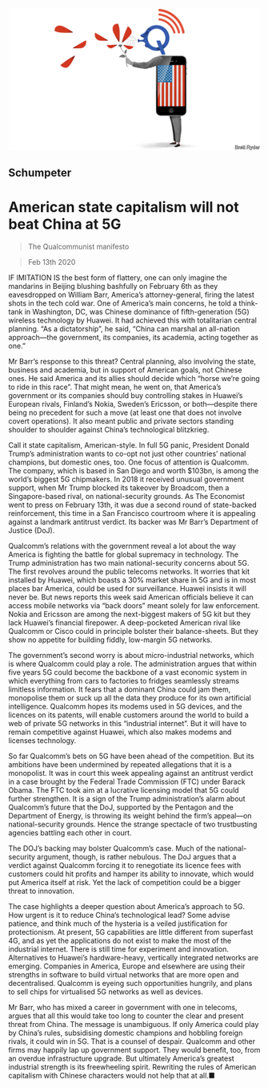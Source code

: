 ![](./images/20200215_WBD000_0.jpg)

## Schumpeter

# American state capitalism will not beat China at 5G

> The Qualcommunist manifesto

> Feb 13th 2020

IF IMITATION IS the best form of flattery, one can only imagine the mandarins in Beijing blushing bashfully on February 6th as they eavesdropped on William Barr, America’s attorney-general, firing the latest shots in the tech cold war. One of America’s main concerns, he told a think-tank in Washington, DC, was Chinese dominance of fifth-generation (5G) wireless technology by Huawei. It had achieved this with totalitarian central planning. “As a dictatorship”, he said, “China can marshal an all-nation approach—the government, its companies, its academia, acting together as one.”

Mr Barr’s response to this threat? Central planning, also involving the state, business and academia, but in support of American goals, not Chinese ones. He said America and its allies should decide which “horse we’re going to ride in this race”. That might mean, he went on, that America’s government or its companies should buy controlling stakes in Huawei’s European rivals, Finland’s Nokia, Sweden’s Ericsson, or both—despite there being no precedent for such a move (at least one that does not involve covert operations). It also meant public and private sectors standing shoulder to shoulder against China’s technological blitzkrieg.

Call it state capitalism, American-style. In full 5G panic, President Donald Trump’s administration wants to co-opt not just other countries’ national champions, but domestic ones, too. One focus of attention is Qualcomm. The company, which is based in San Diego and worth $103bn, is among the world’s biggest 5G chipmakers. In 2018 it received unusual government support, when Mr Trump blocked its takeover by Broadcom, then a Singapore-based rival, on national-security grounds. As The Economist went to press on February 13th, it was due a second round of state-backed reinforcement, this time in a San Francisco courtroom where it is appealing against a landmark antitrust verdict. Its backer was Mr Barr’s Department of Justice (DoJ).

Qualcomm’s relations with the government reveal a lot about the way America is fighting the battle for global supremacy in technology. The Trump administration has two main national-security concerns about 5G. The first revolves around the public telecoms networks. It worries that kit installed by Huawei, which boasts a 30% market share in 5G and is in most places bar America, could be used for surveillance. Huawei insists it will never be. But news reports this week said American officials believe it can access mobile networks via “back doors” meant solely for law enforcement. Nokia and Ericsson are among the next-biggest makers of 5G kit but they lack Huawei’s financial firepower. A deep-pocketed American rival like Qualcomm or Cisco could in principle bolster their balance-sheets. But they show no appetite for building fiddly, low-margin 5G networks.

The government’s second worry is about micro-industrial networks, which is where Qualcomm could play a role. The administration argues that within five years 5G could become the backbone of a vast economic system in which everything from cars to factories to fridges seamlessly streams limitless information. It fears that a dominant China could jam them, monopolise them or suck up all the data they produce for its own artificial intelligence. Qualcomm hopes its modems used in 5G devices, and the licences on its patents, will enable customers around the world to build a web of private 5G networks in this “industrial internet”. But it will have to remain competitive against Huawei, which also makes modems and licenses technology.

So far Qualcomm’s bets on 5G have been ahead of the competition. But its ambitions have been undermined by repeated allegations that it is a monopolist. It was in court this week appealing against an antitrust verdict in a case brought by the Federal Trade Commission (FTC) under Barack Obama. The FTC took aim at a lucrative licensing model that 5G could further strengthen. It is a sign of the Trump administration’s alarm about Qualcomm’s future that the DoJ, supported by the Pentagon and the Department of Energy, is throwing its weight behind the firm’s appeal—on national-security grounds. Hence the strange spectacle of two trustbusting agencies battling each other in court.

The DOJ’s backing may bolster Qualcomm’s case. Much of the national-security argument, though, is rather nebulous. The DoJ argues that a verdict against Qualcomm forcing it to renegotiate its licence fees with customers could hit profits and hamper its ability to innovate, which would put America itself at risk. Yet the lack of competition could be a bigger threat to innovation.

The case highlights a deeper question about America’s approach to 5G. How urgent is it to reduce China’s technological lead? Some advise patience, and think much of the hysteria is a veiled justification for protectionism. At present, 5G capabilities are little different from superfast 4G, and as yet the applications do not exist to make the most of the industrial internet. There is still time for experiment and innovation. Alternatives to Huawei’s hardware-heavy, vertically integrated networks are emerging. Companies in America, Europe and elsewhere are using their strengths in software to build virtual networks that are more open and decentralised. Qualcomm is eyeing such opportunities hungrily, and plans to sell chips for virtualised 5G networks as well as devices.

Mr Barr, who has mixed a career in government with one in telecoms, argues that all this would take too long to counter the clear and present threat from China. The message is unambiguous. If only America could play by China’s rules, subsidising domestic champions and hobbling foreign rivals, it could win in 5G. That is a counsel of despair. Qualcomm and other firms may happily lap up government support. They would benefit, too, from an overdue infrastructure upgrade. But ultimately America’s greatest industrial strength is its freewheeling spirit. Rewriting the rules of American capitalism with Chinese characters would not help that at all.■